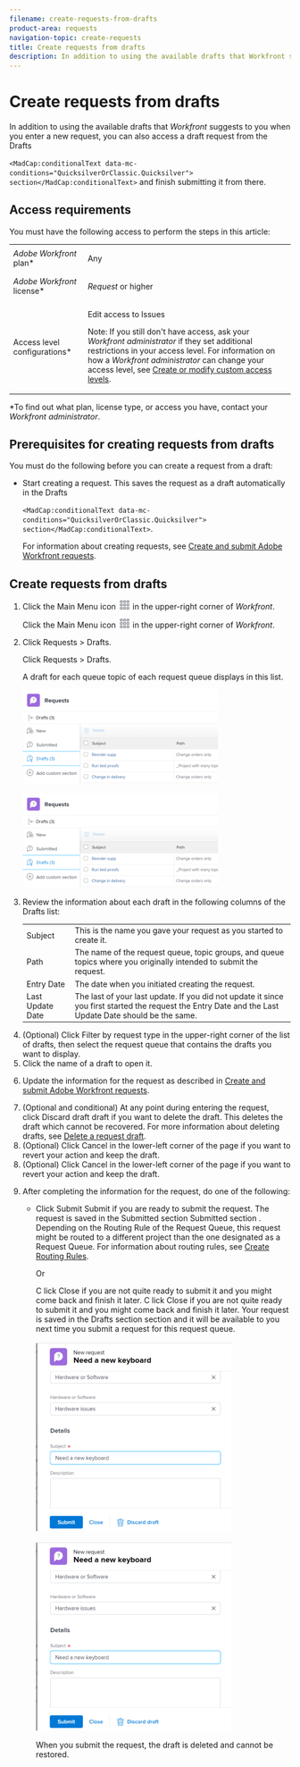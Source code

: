 ```yaml
---
filename: create-requests-from-drafts
product-area: requests
navigation-topic: create-requests
title: Create requests from drafts
description: In addition to using the available drafts that Workfront suggests to you when you enter a new request, you can also access a draft request from the Drafts section and finish submitting it from there.
---
```


# Create requests from drafts

In addition to using the available drafts that *Workfront* suggests to you when you enter a new request, you can also access a draft request from the Drafts 

<!--
<MadCap:conditionalText data-mc-conditions="QuicksilverOrClassic.Quicksilver">
section
</MadCap:conditionalText>
-->

`<MadCap:conditionalText data-mc-conditions="QuicksilverOrClassic.Quicksilver"> section</MadCap:conditionalText>` and finish submitting it from there.

## Access requirements

You must have the following access to perform the steps in this article:

<table cellspacing="0"> 
 <col> 
 <col> 
 <tbody> 
  <tr> 
   <td role="rowheader"><em>Adobe Workfront</em> plan*</td> 
   <td> <p>Any </p> </td> 
  </tr> 
  <tr> 
   <td role="rowheader"><em>Adobe Workfront</em> license*</td> 
   <td> <p><em>Request</em> or higher</p> </td> 
  </tr> 
  <tr> 
   <td role="rowheader">Access level configurations*</td> 
   <td> <p>Edit access to Issues</p> <p>Note: If you still don't have access, ask your <em>Workfront administrator</em> if they set additional restrictions in your access level. For information on how a <em>Workfront administrator</em> can change your access level, see <a href="../../../administration-and-setup/add-users/configure-and-grant-access/create-modify-access-levels.md" class="MCXref xref">Create or modify custom access levels</a>.</p> </td> 
  </tr> 
 </tbody> 
</table>

&#42;To find out what plan, license type, or access you have, contact your *Workfront administrator*.

## Prerequisites for creating requests from drafts

You must do the following before you can create a request from a draft:&nbsp;

* Start creating a request. This saves the request as a draft automatically in the Drafts 

  <!--
  <MadCap:conditionalText data-mc-conditions="QuicksilverOrClassic.Quicksilver">
  section
  </MadCap:conditionalText>
  -->

  `<MadCap:conditionalText data-mc-conditions="QuicksilverOrClassic.Quicksilver"> section</MadCap:conditionalText>`.

  For information about creating requests, see [Create and submit Adobe Workfront requests](../../../manage-work/requests/create-requests/create-submit-requests.md).

## Create requests from drafts

<ol> 
 <li value="1"> <draft-comment>
   <p data-mc-conditions="QuicksilverOrClassic.Quicksilver">Click the <span class="bold">Main Menu</span> icon <img src="assets/main-menu-icon.png"> in the upper-right corner of <em>Workfront</em>.</p>
  </draft-comment><p data-mc-conditions="QuicksilverOrClassic.Quicksilver">Click the <span class="bold">Main Menu</span> icon <img src="assets/main-menu-icon.png"> in the upper-right corner of <em>Workfront</em>.</p> </li> 
 <li value="2"> <draft-comment>
   <p data-mc-conditions="QuicksilverOrClassic.Quicksilver">Click&nbsp;<span class="bold">Requests</span> > <span class="bold">Drafts</span>.</p>
  </draft-comment><p data-mc-conditions="QuicksilverOrClassic.Quicksilver">Click&nbsp;<span class="bold">Requests</span> > <span class="bold">Drafts</span>.</p> <p>A draft for each queue topic of each request queue displays in this list. </p> <draft-comment>
   <p data-mc-conditions="QuicksilverOrClassic.Quicksilver"> <img src="assets/nwe-drafts-section-with-list-of-drafts-350x169.png" style="width: 350;height: 169;"> </p>
  </draft-comment><p data-mc-conditions="QuicksilverOrClassic.Quicksilver"> <img src="assets/nwe-drafts-section-with-list-of-drafts-350x169.png" style="width: 350;height: 169;"> </p> </li> 
 <li value="3"> <p>Review the information about each draft in the following columns of the Drafts list:</p> 
  <table cellspacing="0"> 
   <col> 
   <col> 
   <tbody> 
    <tr> 
     <td role="rowheader">Subject</td> 
     <td>This is the name you gave your request as you started to create it. </td> 
    </tr> 
    <tr> 
     <td role="rowheader">Path</td> 
     <td>The name of the request queue, topic groups, and queue topics where you originally intended to submit the request.</td> 
    </tr> 
    <tr> 
     <td role="rowheader">Entry Date</td> 
     <td>The date when you initiated creating the request.</td> 
    </tr> 
    <tr> 
     <td role="rowheader">Last Update Date</td> 
     <td>The last of your last update. If you did not update it since you first started the request the&nbsp;Entry Date and the Last Update Date should be the same. </td> 
    </tr> 
   </tbody> 
  </table> </li> 
 <li value="4">(Optional) Click <span class="bold">Filter by request type</span> in the upper-right corner of the list of drafts, then select the request queue that contains the drafts you want to display. </li> 
 <li value="5">Click the name of a draft to open it. </li> 
 <li value="6"> <p>Update the information for the request as described in <a href="../../../manage-work/requests/create-requests/create-submit-requests.md" class="MCXref xref">Create and submit Adobe Workfront requests</a>.</p> </li> 
 <li value="7">(Optional and conditional)&nbsp;At any point during entering the request, click&nbsp;<span class="bold">Discard</span> <draft-comment>
   <span data-mc-conditions="QuicksilverOrClassic.Quicksilver">draft</span>
  </draft-comment><span data-mc-conditions="QuicksilverOrClassic.Quicksilver">draft</span> if you want to delete the draft. This deletes the draft which cannot be recovered. For more information about deleting drafts, see <a href="../../../manage-work/requests/create-requests/delete-request-draft.md" class="MCXref xref">Delete a request draft</a>. </li> <draft-comment>
  <li value="8" data-mc-conditions="QuicksilverOrClassic.Quicksilver">(Optional)&nbsp;Click <span class="bold">Cancel</span> in the lower-left corner of the page if you want to revert your action and keep the <span data-mc-edit-date="2020-09-24T17:05:04.5612145-04:00" data-mc-editor="alinawilson" data-mc-comment="preview and only QS" data-mc-initials="AL" data-mc-creator="alinawilson" data-mc-create-date="2020-09-24T17:05:00.6761160-04:00">draft.</span></li>
 </draft-comment>
 <li value="8" data-mc-conditions="QuicksilverOrClassic.Quicksilver">(Optional)&nbsp;Click <span class="bold">Cancel</span> in the lower-left corner of the page if you want to revert your action and keep the <span data-mc-edit-date="2020-09-24T17:05:04.5612145-04:00" data-mc-editor="alinawilson" data-mc-comment="preview and only QS" data-mc-initials="AL" data-mc-creator="alinawilson" data-mc-create-date="2020-09-24T17:05:00.6761160-04:00">draft.</span></li> 
 <li value="9"> <p>After completing the information for the request, do one of the following:</p> 
  <ul> 
   <li> <p>Click <draft-comment>
      <span data-mc-conditions="QuicksilverOrClassic.Quicksilver"><span class="bold"><span class="preview" data-mc-edit-date="2021-01-14T13:10:18.5128109-05:00" data-mc-editor="alinawilson" data-mc-comment="stays QS and yellow" data-mc-initials="AL" data-mc-creator="alinawilson" data-mc-create-date="2021-01-13T15:06:19.8692467-05:00">Submit</span></span></span>
     </draft-comment><span data-mc-conditions="QuicksilverOrClassic.Quicksilver"><span class="bold"><span class="preview" data-mc-edit-date="2021-01-14T13:10:18.5128109-05:00" data-mc-editor="alinawilson" data-mc-comment="stays QS and yellow" data-mc-initials="AL" data-mc-creator="alinawilson" data-mc-create-date="2021-01-13T15:06:19.8692467-05:00">Submit</span></span></span> if you are ready to submit the request. The request is saved in the <draft-comment>
      <MadCap:conditionalText data-mc-conditions="QuicksilverOrClassic.Quicksilver">
       Submitted section
      </MadCap:conditionalText>
     </draft-comment><MadCap:conditionalText data-mc-conditions="QuicksilverOrClassic.Quicksilver">
      Submitted section
     </MadCap:conditionalText>. Depending on the Routing Rule of the Request Queue, this request might be routed to a different project than the one designated&nbsp;as a Request Queue. For information about routing rules, see <a href="../../../manage-work/requests/create-and-manage-request-queues/create-routing-rules.md" class="MCXref xref">Create Routing Rules</a>. </p> <p>Or</p> <p> <draft-comment>
      <MadCap:conditionalText data-mc-conditions="QuicksilverOrClassic.Quicksilver">
       C
       <span>lick <span class="bold">Close</span> if you are not quite ready to submit it and you might come back and finish it later.</span>
      </MadCap:conditionalText>
     </draft-comment><MadCap:conditionalText data-mc-conditions="QuicksilverOrClassic.Quicksilver">
      C
      <span>lick <span class="bold">Close</span> if you are not quite ready to submit it and you might come back and finish it later.</span>
     </MadCap:conditionalText> Your request is saved in the Drafts <draft-comment>
      <MadCap:conditionalText data-mc-conditions="QuicksilverOrClassic.Quicksilver">
       section 
      </MadCap:conditionalText>
     </draft-comment><MadCap:conditionalText data-mc-conditions="QuicksilverOrClassic.Quicksilver">
      section 
     </MadCap:conditionalText> and it will be available to you next time you submit a request for this request queue. </p> <draft-comment>
     <p data-mc-conditions="QuicksilverOrClassic.Quicksilver"> <img src="assets/nwe-submit-close-discard-draft-buttons-on-new-request-350x340.png" style="width: 350;height: 340;"> </p>
    </draft-comment><p data-mc-conditions="QuicksilverOrClassic.Quicksilver"> <img src="assets/nwe-submit-close-discard-draft-buttons-on-new-request-350x340.png" style="width: 350;height: 340;"> </p> <p>When you submit the request, the draft is deleted and cannot be restored. </p> </li> 
  </ul> </li> 
</ol>

